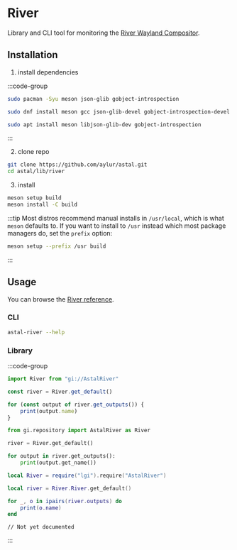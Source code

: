 # River

Library and CLI tool for monitoring the [River Wayland Compositor](https://isaacfreund.com/software/river/).

## Installation

1. install dependencies

:::code-group

```sh [<i class="devicon-archlinux-plain"></i> Arch]
sudo pacman -Syu meson json-glib gobject-introspection
```

```sh [<i class="devicon-fedora-plain"></i> Fedora]
sudo dnf install meson gcc json-glib-devel gobject-introspection-devel
```

```sh [<i class="devicon-ubuntu-plain"></i> Ubuntu]
sudo apt install meson libjson-glib-dev gobject-introspection
```

:::

2. clone repo

```sh
git clone https://github.com/aylur/astal.git
cd astal/lib/river
```

3. install

```sh
meson setup build
meson install -C build
```

:::tip
Most distros recommend manual installs in `/usr/local`,
which is what `meson` defaults to. If you want to install to `/usr`
instead which most package managers do, set the `prefix` option:

```sh
meson setup --prefix /usr build
```

:::

## Usage

You can browse the [River reference](https://aylur.github.io/libastal/river).

### CLI

```sh
astal-river --help
```

### Library

:::code-group

```js [<i class="devicon-javascript-plain"></i> JavaScript]
import River from "gi://AstalRiver"

const river = River.get_default()

for (const output of river.get_outputs()) {
    print(output.name)
}
```

```py [<i class="devicon-python-plain"></i> Python]
from gi.repository import AstalRiver as River

river = River.get_default()

for output in river.get_outputs():
    print(output.get_name())
```

```lua [<i class="devicon-lua-plain"></i> Lua]
local River = require("lgi").require("AstalRiver")

local river = River.River.get_default()

for _, o in ipairs(river.outputs) do
    print(o.name)
end
```

```vala [<i class="devicon-vala-plain"></i> Vala]
// Not yet documented
```

:::
